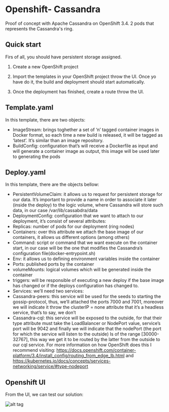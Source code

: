 # Openshift- Cassandra


Proof of concept with Apache Cassandra on OpenShift 3.4. 
2 pods that represents the Cassandra's ring.

## Quick start

Firs of all, you should have persistent storage assigned.

1. Create a new OpenShift project

2. Import the templates in your OpenShift project throw the UI. Once yo have do it, the build and deployment should start automatically.

3. Once the deployment has finished, create a route throw the UI.
## Template.yaml
In this template, there are two objects:
*	ImageStream: brings toghether a set of ‘n’ tagged container images in Docker format, so each time a new build is released, it will be tagged as ‘latest’. It’s similar than an image repository.
*	BuildConfig:  configuration that’s will receive a Dockerfile as input and will generate a container image as output, this image will be used later to generating the pods

## Deploy.yaml

In this template, there are the objects bellow:

*	PersistentVolumeClaim: it allows us to request for persistent storage for our data. It’s important to provide a name in order to associate it later (inside the deploy) to the logic volume, where Cassandra will store such data, in our case /var/lib/cassabdra/data
*	DeploymentConfig: configuration that we want to attach to our deployment, it’s consist of several attributes:
*	Replicas: number of pods for our deployment (ring nodes)
*	Containers: over this attribute we attach the base image of our containers, it allows us different options (among others)
*	Command: script or command that we want execute on the container start, in our case will be the one that modifies the Cassandra’s configuration file(docker-entrypoint.sh)
*	Env: it allows us to defining environment variables inside the container
*	Ports: published ports by the container
*	volumeMounts: logical volumes which will be generated inside the container
*	triggers: will be responsible of executing a new deploy if the base image has changed or if the deploys configuration has changed to.
* Services: we’ll need two services:
*	Cassandra-peers: this service will be used for the seeds to starting the gossip-protocol, thus, we’ll attached the ports 7000 and 7001, moreover we will indicate it throw the clusterIP = none attribute that it’s a headless service, that’s to say, we don’t 
*	Cassandra-cql: this service will be exposed to the outside, for that their type attribute must take the LoadBalancer or NodePort value, service’s port will be 9042 and finally we will indicate that the nodePort (the port for which the service will listen to the outside) Is of the range [30000-32767], this way we get it to be routed by the latter from the outside to our cql service. For more information on how OpenShift does this I recommend visiting: https://docs.openshift.com/container-platform/3.4/install_config/routing_from_edge_lb.html and https://kubernetes.io/docs/concepts/services-networking/service/#type-nodeport

## Openshift UI

From the UI, we can test our solution:

![alt tag](https://lh4.googleusercontent.com/AS9avmfrAGDvjNbSp8AGZ3JM8is37yrSfeeOClX5VVL11oyzz3i7YT8SAZIhd3I6iOKrP5ySgbHS6l0=w1920-h960-rw)


